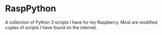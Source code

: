# RaspPython
A collection of Python 3 scripts I have for my Raspberry. Most are modified copies of scripts I have found on the internet.
